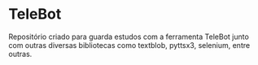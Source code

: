 # TeleBot
Repositório criado para guarda estudos com a ferramenta 
TeleBot junto com outras diversas bibliotecas como textblob, pyttsx3, selenium, entre outras.

